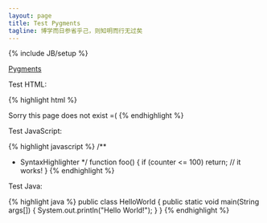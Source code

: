 ```yaml
---
layout: page
title: Test Pygments
tagline: 博学而日参省乎己，则知明而行无过矣
---
```

{% include JB/setup %}


[Pygments](http://pygments.org/languages/)<sup><span class="glyphicon glyphicon-link" aria-hidden="true"></span></sup>

Test HTML:

{% highlight html %}
<!doctype html>
<html lang="en">
<head>
    <meta charset="UTF-8">
    <title>Document</title>
</head>
<body>
    Sorry this page does not exist =(
</body>
</html>
{% endhighlight %}


Test JavaScript: 

{% highlight javascript %}
/**
* SyntaxHighlighter
*/
function foo()
{
if (counter <= 100)
    return;
// it works!
}
{% endhighlight %}

Test Java:

{% highlight java %}
public class HelloWorld {
    public static void main(String args[]) {
      System.out.println("Hello World!");
    }
}
{% endhighlight %}
